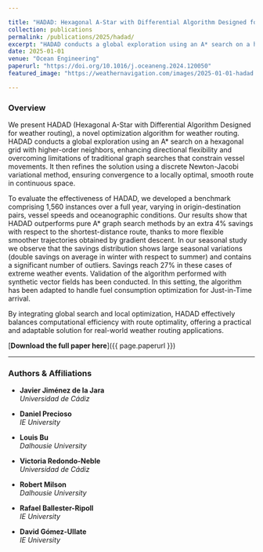 ```yaml
---

title: "HADAD: Hexagonal A-Star with Differential Algorithm Designed for weather routing"
collection: publications
permalink: /publications/2025/hadad/
excerpt: "HADAD conducts a global exploration using an A* search on a hexagonal grid with higher-order neighbors, then refines the solution using a discrete Newton-Jacobi variational method."
date: 2025-01-01
venue: "Ocean Engineering"
paperurl: "https://doi.org/10.1016/j.oceaneng.2024.120050"
featured_image: "https://weathernavigation.com/images/2025-01-01-hadad.jpeg"

---
```


### Overview

We present HADAD (Hexagonal A-Star with Differential Algorithm Designed for weather routing), a novel optimization algorithm for weather routing. HADAD conducts a global exploration using an A* search on a hexagonal grid with higher-order neighbors, enhancing directional flexibility and overcoming limitations of traditional graph searches that constrain vessel movements. It then refines the solution using a discrete Newton-Jacobi variational method, ensuring convergence to a locally optimal, smooth route in continuous space.

To evaluate the effectiveness of HADAD, we developed a benchmark comprising 1,560 instances over a full year, varying in origin-destination pairs, vessel speeds and oceanographic conditions. Our results show that HADAD outperforms pure A* graph search methods by an extra 4% savings with respect to the shortest-distance route, thanks to more flexible smoother trajectories obtained by gradient descent. In our seasonal study we observe that the savings distribution shows large seasonal variations (double savings on average in winter with respect to summer) and contains a significant number of outliers. Savings reach 27% in these cases of extreme weather events. Validation of the algorithm performed with synthetic vector fields has been conducted. In this setting, the algorithm has been adapted to handle fuel consumption optimization for Just-in-Time arrival.

By integrating global search and local optimization, HADAD effectively balances computational efficiency with route optimality, offering a practical and adaptable solution for real-world weather routing applications.

[**Download the full paper here**]({{ page.paperurl }})

---

### Authors & Affiliations

- **Javier Jiménez de la Jara**  
  _Universidad de Cádiz_

- **Daniel Precioso**  
  _IE University_

- **Louis Bu**  
  _Dalhousie University_

- **Victoria Redondo-Neble**  
  _Universidad de Cádiz_

- **Robert Milson**  
  _Dalhousie University_

- **Rafael Ballester-Ripoll**  
  _IE University_

- **David Gómez-Ullate**  
  _IE University_
